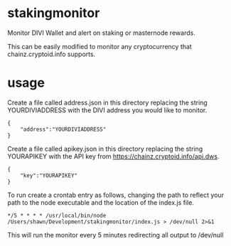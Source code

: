# stakingmonitor
Monitor DIVI Wallet and alert on staking or masternode rewards.

This can be easily modified to monitor any cryptocurrency that chainz.cryptoid.info supports.

# usage
Create a file called address.json in this directory replacing the string YOURDIVIADDRESS with the DIVI address you would like to monitor.

```
{
    "address":"YOURDIVIADDRESS"
}
```

Create a file called apikey.json in this directory replacing the string YOURAPIKEY with the API key from https://chainz.cryptoid.info/api.dws.

```
{
    "key":"YOURAPIKEY"
}
```


To run create a crontab entry as follows, changing the path to reflect your path to the node executable and the location of the index.js file.
```
*/5 * * * * /usr/local/bin/node /Users/shawn/Development/stakingmonitor/index.js > /dev/null 2>&1
```

This will run the monitor every 5 minutes redirecting all output to /dev/null